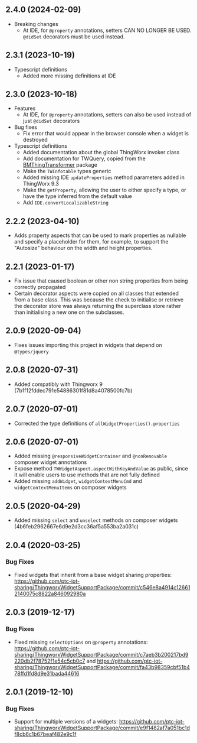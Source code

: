 ## 2.4.0 (2024-02-09)

- Breaking changes
  - At IDE, for `@property` annotations, setters CAN NO LONGER BE USED. `@didSet` decorators must be used instead.

## 2.3.1 (2023-10-19)

- Typescript definitions
  - Added more missing definitions at IDE
 
## 2.3.0 (2023-10-18)

- Features
  - At IDE, for `@property` annotations, setters can also be used instead of just `@didSet` decorators
- Bug fixes
  - Fix error that would appear in the browser console when a widget is destroyed
- Typescript definitions
  - Added documentation about the global ThingWorx invoker class 
  - Add documentation for TWQuery, copied from the [BMThingTransformer](https://github.com/BogdanMihaiciuc/ThingTransformer/blob/master/static/types/TWBaseTypes.d.ts#L365) package
  - Make the `TWInfotable` types generic
  - Added missing IDE `updateProperties` method parameters added in ThingWorx 9.3
  - Make the `getProperty`, allowing the user to either specify a type, or have the type inferred from the default value
  - Add `IDE.convertLocalizableString`

## 2.2.2 (2023-04-10)

- Adds property aspects that can be used to mark properties as nullable and specify a placeholder for them, for example, to support the "Autosize" behaviour on the width and height properties.

## 2.2.1 (2023-01-17)

- Fix issue that caused boolean or other non string properties from being correctly propagated
- Certain decorator aspects were copied on all classes that extended from a base class. This was because the check to initialise or retrieve the decorator store was always returning the superclass store rather than initialising a new one on the subclasses.

## 2.0.9 (2020-09-04)

- Fixes issues importing this project in widgets that depend on `@types/jquery`

## 2.0.8 (2020-07-31)

- Added compatibly with Thingworx 9 (7b1f12fddec791e54886301f81d8a4078500fc7b)

## 2.0.7 (2020-07-01)

- Corrected the type definitions of `allWidgetProperties().properties`

## 2.0.6 (2020-07-01)

- Added missing `@responsiveWidgetContainer` and `@nonRemovable` composer widget annotations
- Expose method `TWWidgetAspect.aspectWithKeyAndValue` as public, since it will enable users to use methods that are not fully defined
- Added missing `addWidget`, `widgetContextMenuCmd` and `widgetContextMenuItems` on composer widgets

## 2.0.5 (2020-04-29)

- Added missing `select` and `unselect` methods on composer widgets (4b6feb2962667e6d9e2d3cc36af5a553ba2a031c)

## 2.0.4 (2020-03-25)

### Bug Fixes

- Fixed widgets that inherit from a base widget sharing properties: https://github.com/ptc-iot-sharing/ThingworxWidgetSupportPackage/commit/c546e8a4914c126612140075c8822a846092980a

## 2.0.3 (2019-12-17)

### Bug Fixes

- Fixed missing `selectOptions` on `@property` annotations: https://github.com/ptc-iot-sharing/ThingworxWidgetSupportPackage/commit/c7aeb3b200217bd9220db2f78752f1e54c5cb0c7 and https://github.com/ptc-iot-sharing/ThingworxWidgetSupportPackage/commit/fa43b98359cbf51b478ffd1fd8d9e31bada44616

## 2.0.1 (2019-12-10)

### Bug Fixes

- Support for multiple versions of a widgets: https://github.com/ptc-iot-sharing/ThingworxWidgetSupportPackage/commit/e9f1482af7a051bc1df8cb6c1b67beaf482e9c1f

